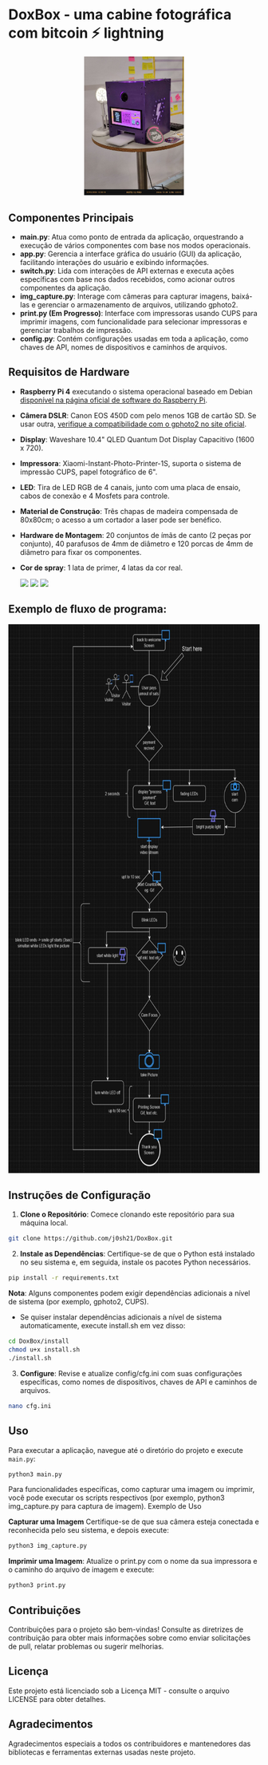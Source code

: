 # DoxBox - uma cabine fotográfica com bitcoin ⚡️ lightning

<p align="center">
<img src="https://raw.githubusercontent.com/j0sh21/DoxBox/main/docs/images/Box.jpeg" width="200">
</p>



## Componentes Principais


- **main.py**: Atua como ponto de entrada da aplicação, orquestrando a execução de vários componentes com base nos modos operacionais.
- **app.py**: Gerencia a interface gráfica do usuário (GUI) da aplicação, facilitando interações do usuário e exibindo informações.
- **switch.py**: Lida com interações de API externas e executa ações específicas com base nos dados recebidos, como acionar outros componentes da aplicação.
- **img_capture.py**: Interage com câmeras para capturar imagens, baixá-las e gerenciar o armazenamento de arquivos, utilizando gphoto2.
- **print.py (Em Progresso)**: Interface com impressoras usando CUPS para imprimir imagens, com funcionalidade para selecionar impressoras e gerenciar trabalhos de impressão.
- **config.py**: Contém configurações usadas em toda a aplicação, como chaves de API, nomes de dispositivos e caminhos de arquivos.


## Requisitos de Hardware

- **Raspberry Pi 4** executando o sistema operacional baseado em Debian [disponível na página oficial de software do Raspberry Pi](https://www.raspberrypi.com/software/operating-systems/).
- **Câmera DSLR**: Canon EOS 450D com pelo menos 1GB de cartão SD. Se usar outra, [verifique a compatibilidade com o gphoto2 no site oficial](http://www.gphoto.org/proj/libgphoto2/support.php).
- **Display**: Waveshare 10.4" QLED Quantum Dot Display Capacitivo (1600 x 720).
- **Impressora**: Xiaomi-Instant-Photo-Printer-1S, suporta o sistema de impressão CUPS, papel fotográfico de 6".
- **LED**: Tira de LED RGB de 4 canais, junto com uma placa de ensaio, cabos de conexão e 4 Mosfets para controle.
- **Material de Construção**: Três chapas de madeira compensada de 80x80cm; o acesso a um cortador a laser pode ser benéfico.
- **Hardware de Montagem**: 20 conjuntos de ímãs de canto (2 peças por conjunto), 40 parafusos de 4mm de diâmetro e 120 porcas de 4mm de diâmetro para fixar os componentes.
- **Cor de spray**: 1 lata de primer, 4 latas da cor real.


  <img src="https://github.com/j0sh21/DoxBox/assets/63317640/384280e0-cc6e-4bd0-9953-c318b5e12f15" height="200">
  <img src="https://github.com/j0sh21/DoxBox/assets/63317640/e446af16-d840-4cbc-87f9-3d5f67b3a15d" height="200">
  <img src="docs/images/poc.gif" height="200">

## Exemplo de fluxo de programa:
<img src="docs/images/flowchart.JPG" height="1100">

## Instruções de Configuração

1. **Clone o Repositório**: Comece clonando este repositório para sua máquina local.

```sh
git clone https://github.com/j0sh21/DoxBox.git
```

2. **Instale as Dependências**: Certifique-se de que o Python está instalado no seu sistema e, em seguida, instale os pacotes Python necessários.



```sh
pip install -r requirements.txt
```

**Nota**: Alguns componentes podem exigir dependências adicionais a nível de sistema (por exemplo, gphoto2, CUPS).

- Se quiser instalar dependências adicionais a nível de sistema automaticamente, execute install.sh em vez disso:

```sh
cd DoxBox/install
chmod u+x install.sh
./install.sh
```

3. **Configure**: Revise e atualize config/cfg.ini com suas configurações específicas, como nomes de dispositivos, chaves de API e caminhos de arquivos.



```sh
nano cfg.ini
```

## Uso

Para executar a aplicação, navegue até o diretório do projeto e execute `main.py`:

```sh
python3 main.py
 ````
Para funcionalidades específicas, como capturar uma imagem ou imprimir, você pode executar os scripts respectivos (por exemplo, python3 img_capture.py para captura de imagem).
Exemplo de Uso

**Capturar uma Imagem** Certifique-se de que sua câmera esteja conectada e reconhecida pelo seu sistema, e depois execute:

 ```sh
python3 img_capture.py
 ```
**Imprimir uma Imagem**: Atualize o print.py com o nome da sua impressora e o caminho do arquivo de imagem e execute:
 ```sh
python3 print.py
 ```
## Contribuições
Contribuições para o projeto são bem-vindas! Consulte as diretrizes de contribuição para obter mais informações sobre como enviar solicitações de pull, relatar problemas ou sugerir melhorias.
## Licença
Este projeto está licenciado sob a Licença MIT - consulte o arquivo LICENSE para obter detalhes.
## Agradecimentos
Agradecimentos especiais a todos os contribuidores e mantenedores das bibliotecas e ferramentas externas usadas neste projeto.

